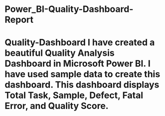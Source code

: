 # Power_BI-Quality-Dashboard-Report
# Quality-Dashboard I have created a beautiful Quality Analysis Dashboard in Microsoft Power BI. I have used sample data to create this dashboard. This dashboard displays Total Task, Sample, Defect, Fatal Error, and Quality Score.
